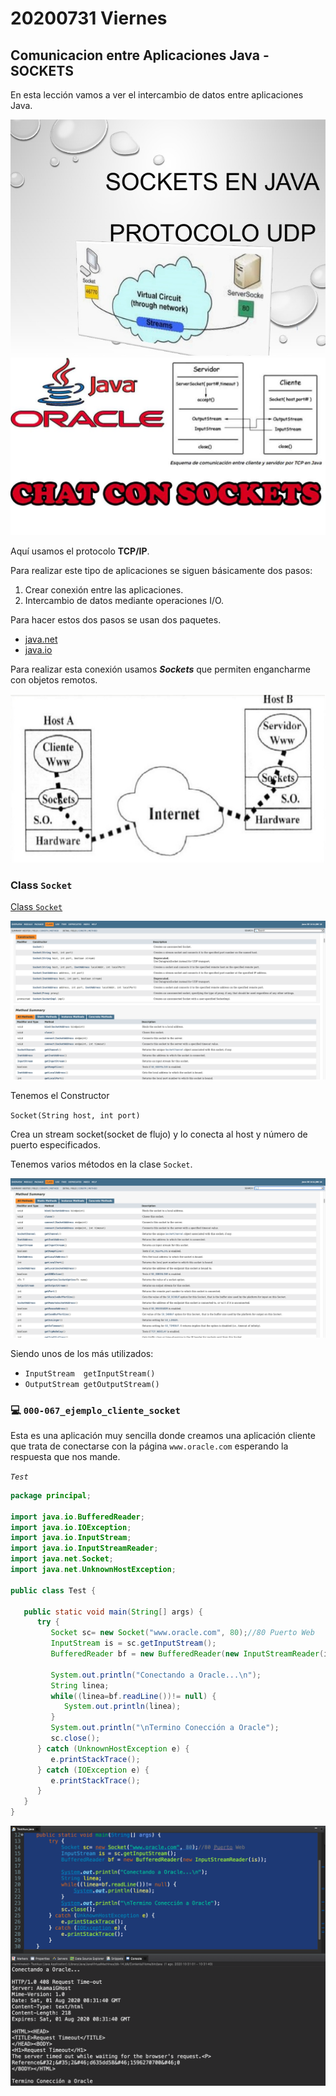 # 20200731 Viernes

## Comunicacion entre Aplicaciones Java - SOCKETS

En esta lección vamos a ver el intercambio de datos entre aplicaciones Java.

<img src="images/20200731-1.jpg">

<img src="images/20200731-2.jpg">

Aquí usamos el protocolo **TCP/IP**.

Para realizar este tipo de aplicaciones se siguen básicamente dos pasos:

1. Crear conexión entre las aplicaciones.
2. Intercambio de datos mediante operaciones I/O.

Para hacer estos dos pasos se usan dos paquetes.

* [java.net](https://docs.oracle.com/en/java/javase/14/docs/api/java.base/java/net/package-summary.html)
* [java.io](https://docs.oracle.com/en/java/javase/14/docs/api/java.base/java/io/package-summary.html)

Para realizar esta conexión usamos ***Sockets*** que permiten engancharme con objetos remotos.

<img src="images/20200731-3.png">

### Class `Socket`

[Class `Socket`](https://docs.oracle.com/en/java/javase/14/docs/api/java.base/java/net/Socket.html)

<img src="images/20200731-4.png">

Tenemos el Constructor

`Socket(String host, int port)`
		
Crea un stream socket(socket de flujo) y lo conecta al host y número de puerto especificados.

Tenemos varios métodos en la clase `Socket`.

<img src="images/20200731-5.png">

Siendo unos de los más utilizados:

* `InputStream	getInputStream()`
* `OutputStream	getOutputStream()`

### :computer: `000-067_ejemplo_cliente_socket`

Esta es una aplicación muy sencilla donde creamos una aplicación cliente que trata de conectarse con la página `www.oracle.com` esperando la respuesta que nos mande.

*`Test`*

```java
package principal;

import java.io.BufferedReader;
import java.io.IOException;
import java.io.InputStream;
import java.io.InputStreamReader;
import java.net.Socket;
import java.net.UnknownHostException;

public class Test {

   public static void main(String[] args) {
      try {
         Socket sc= new Socket("www.oracle.com", 80);//80 Puerto Web
         InputStream is = sc.getInputStream();
         BufferedReader bf = new BufferedReader(new InputStreamReader(is));
			
         System.out.println("Conectando a Oracle...\n");
         String linea;
         while((linea=bf.readLine())!= null) {
            System.out.println(linea);
         }
         System.out.println("\nTermino Conección a Oracle");
         sc.close();
      } catch (UnknownHostException e) {
         e.printStackTrace();
      } catch (IOException e) {
         e.printStackTrace();
      }
   }
}
```

<img src="images/20200731-6.png">

